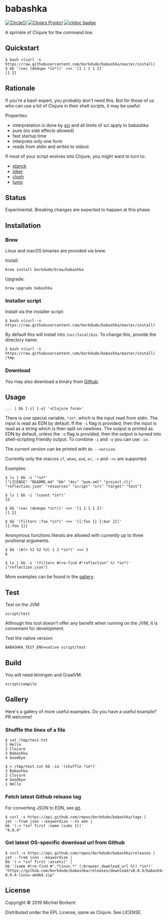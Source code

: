 # babashka

[![CircleCI](https://circleci.com/gh/borkdude/babashka/tree/master.svg?style=shield)](https://circleci.com/gh/borkdude/babashka/tree/master)
[![Clojars Project](https://img.shields.io/clojars/v/borkdude/babashka.svg)](https://clojars.org/borkdude/babashka)
[![cljdoc badge](https://cljdoc.org/badge/borkdude/babashka)](https://cljdoc.org/d/borkdude/babashka/CURRENT)

A sprinkle of Clojure for the command line.

## Quickstart

``` shellsession
$ bash <(curl -s https://raw.githubusercontent.com/borkdude/babashka/master/install)
$ bb '(vec (dedupe *in*))' <<< '[1 1 1 1 2]'
[1 2]
```

## Rationale

If you're a bash expert, you probably don't need this. But for those of us who
can use a bit of Clojure in their shell scripts, it may be useful.

Properties:

- interpretation is done by [sci](https://github.com/borkdude/sci) and all limits of sci apply to babashka
- pure (no side effects allowed)
- fast startup time
- interprets only one form
- reads from stdin and writes to stdout

If most of your script evolves into Clojure, you might want to turn to:

- [planck](https://planck-repl.org/)
- [joker](https://github.com/candid82/joker)
- [closh](https://github.com/dundalek/closh)
- [lumo](https://github.com/anmonteiro/lumo)

## Status

Experimental. Breaking changes are expected to happen at this phase.

## Installation

### Brew

Linux and macOS binaries are provided via brew.

Install:

    brew install borkdude/brew/babashka

Upgrade:

    brew upgrade babashka


### Installer script

Install via the installer script:

``` shellsession
$ bash <(curl -s https://raw.githubusercontent.com/borkdude/babashka/master/install)
```

By default this will install into `/usr/local/bin`. To change this, provide the directory name:

``` shellsession
$ bash <(curl -s https://raw.githubusercontent.com/borkdude/babashka/master/install) /tmp
```

### Download

You may also download a binary from [Github](https://github.com/borkdude/babashka/releases).

## Usage

``` shellsession
... | bb [-i] [-o] '<Clojure form>'
```

There is one special variable, `*in*`, which is the input read from stdin. The
input is read as EDN by default. If the `-i` flag is provided, then the input is
read as a string which is then split on newlines. The output is printed as EDN
by default, unless the `-o` flag is provided, then the output is turned into
shell-scripting friendly output. To combine `-i` and `-o` you can use `-io`.

The current version can be printed with `bb --version`.

Currently only the macros `if`, `when`, `and`, `or`, `->` and `->>` are
supported.

Examples:

``` shellsession
$ ls | bb -i '*in*'
["LICENSE" "README.md" "bb" "doc" "pom.xml" "project.clj" "reflection.json" "resources" "script" "src" "target" "test"]

$ ls | bb -i '(count *in*)'
12

$ bb '(vec (dedupe *in*))' <<< '[1 1 1 1 2]'
[1 2]

$ bb '(filterv :foo *in*)' <<< '[{:foo 1} {:bar 2}]'
[{:foo 1}]
```

Anonymous functions literals are allowed with currently up to three positional
arguments.

``` shellsession
$ bb '(#(+ %1 %2 %3) 1 2 *in*)' <<< 3
6
```

``` shellsession
$ ls | bb -i '(filterv #(re-find #"reflection" %) *in*)'
["reflection.json"]
```

More examples can be found in the [gallery](#gallery).

## Test

Test on the JVM:

    script/test

Although this tool doesn't offer any benefit when running on the JVM, it is
convenient for development.

Test the native version:

    BABASHKA_TEST_ENV=native script/test

## Build

You will need leiningen and GraalVM.

    script/compile

## Gallery

Here's a gallery of more useful examples. Do you have a useful example? PR
welcome!

### Shuffle the lines of a file

``` shellsession
$ cat /tmp/test.txt
1 Hello
2 Clojure
3 Babashka
4 Goodbye

$ < /tmp/test.txt bb -io '(shuffle *in*)'
3 Babashka
2 Clojure
4 Goodbye
1 Hello
```

### Fetch latest Github release tag

For converting JSON to EDN, see [jet](https://github.com/borkdude/jet).

``` shellsession
$ curl -s https://api.github.com/repos/borkdude/babashka/tags |
jet --from json --keywordize --to edn |
bb '(-> *in* first :name (subs 1))'
"0.0.4"
```

### Get latest OS-specific download url from Github

``` shellsession
$ curl -s https://api.github.com/repos/borkdude/babashka/releases |
jet --from json --keywordize |
bb '(-> *in* first :assets)' |
bb '(some #(re-find #".*linux.*" (:browser_download_url %)) *in*)'
"https://github.com/borkdude/babashka/releases/download/v0.0.4/babashka-0.0.4-linux-amd64.zip"
```

## License

Copyright © 2019 Michiel Borkent

Distributed under the EPL License, same as Clojure. See LICENSE.
